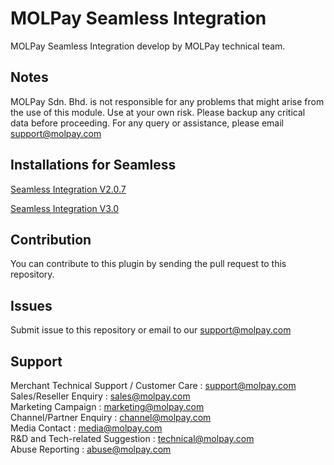 MOLPay Seamless Integration
=====================

MOLPay Seamless Integration develop by MOLPay technical team.


Notes
-----

MOLPay Sdn. Bhd. is not responsible for any problems that might arise from the use of this module. 
Use at your own risk. Please backup any critical data before proceeding. For any query or 
assistance, please email support@molpay.com 


Installations for Seamless 
--------------------------

[Seamless Integration V2.0.7](https://github.com/MOLPay/Seamless_Integration/wiki/MOLPay-Seamless-Integration-v2.0.7)  

[Seamless Integration V3.0](https://github.com/MOLPay/Prestashop_Plugin/wiki/Installation-for-Prestashop-version-1.5.6.x&1.6.0.x-and-above)


Contribution
------------

You can contribute to this plugin by sending the pull request to this repository.


Issues
------------

Submit issue to this repository or email to our support@molpay.com


Support
-------

Merchant Technical Support / Customer Care : support@molpay.com <br>
Sales/Reseller Enquiry : sales@molpay.com <br>
Marketing Campaign : marketing@molpay.com <br>
Channel/Partner Enquiry : channel@molpay.com <br>
Media Contact : media@molpay.com <br>
R&D and Tech-related Suggestion : technical@molpay.com <br>
Abuse Reporting : abuse@molpay.com
